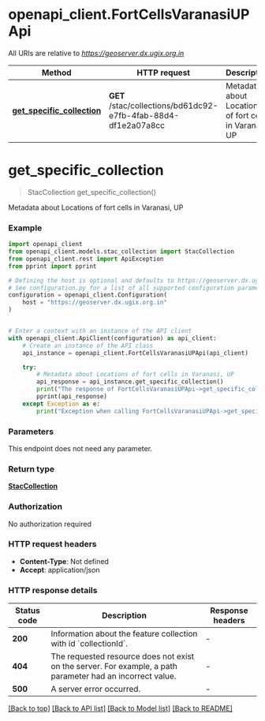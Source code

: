 # openapi_client.FortCellsVaranasiUPApi

All URIs are relative to *https://geoserver.dx.ugix.org.in*

Method | HTTP request | Description
------------- | ------------- | -------------
[**get_specific_collection**](FortCellsVaranasiUPApi.md#get_specific_collection) | **GET** /stac/collections/bd61dc92-e7fb-4fab-88d4-df1e2a07a8cc | Metadata about Locations of fort cells in Varanasi, UP


# **get_specific_collection**
> StacCollection get_specific_collection()

Metadata about Locations of fort cells in Varanasi, UP

### Example


```python
import openapi_client
from openapi_client.models.stac_collection import StacCollection
from openapi_client.rest import ApiException
from pprint import pprint

# Defining the host is optional and defaults to https://geoserver.dx.ugix.org.in
# See configuration.py for a list of all supported configuration parameters.
configuration = openapi_client.Configuration(
    host = "https://geoserver.dx.ugix.org.in"
)


# Enter a context with an instance of the API client
with openapi_client.ApiClient(configuration) as api_client:
    # Create an instance of the API class
    api_instance = openapi_client.FortCellsVaranasiUPApi(api_client)

    try:
        # Metadata about Locations of fort cells in Varanasi, UP
        api_response = api_instance.get_specific_collection()
        print("The response of FortCellsVaranasiUPApi->get_specific_collection:\n")
        pprint(api_response)
    except Exception as e:
        print("Exception when calling FortCellsVaranasiUPApi->get_specific_collection: %s\n" % e)
```



### Parameters

This endpoint does not need any parameter.

### Return type

[**StacCollection**](StacCollection.md)

### Authorization

No authorization required

### HTTP request headers

 - **Content-Type**: Not defined
 - **Accept**: application/json

### HTTP response details

| Status code | Description | Response headers |
|-------------|-------------|------------------|
**200** | Information about the feature collection with id &#x60;collectionId&#x60;. |  -  |
**404** | The requested resource does not exist on the server. For example, a path parameter had an incorrect value. |  -  |
**500** | A server error occurred. |  -  |

[[Back to top]](#) [[Back to API list]](../README.md#documentation-for-api-endpoints) [[Back to Model list]](../README.md#documentation-for-models) [[Back to README]](../README.md)

